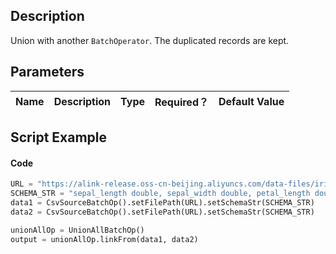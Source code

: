 ## Description
Union with another <code>BatchOperator</code>. The duplicated records are kept.

## Parameters
| Name | Description | Type | Required？ | Default Value |
| --- | --- | --- | --- | --- |



## Script Example
#### Code

```python
URL = "https://alink-release.oss-cn-beijing.aliyuncs.com/data-files/iris.csv"
SCHEMA_STR = "sepal_length double, sepal_width double, petal_length double, petal_width double, category string";
data1 = CsvSourceBatchOp().setFilePath(URL).setSchemaStr(SCHEMA_STR)
data2 = CsvSourceBatchOp().setFilePath(URL).setSchemaStr(SCHEMA_STR)

unionAllOp = UnionAllBatchOp()
output = unionAllOp.linkFrom(data1, data2)
```

